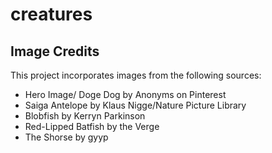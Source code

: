 # creatures

## Image Credits

This project incorporates images from the following sources:

- Hero Image/ Doge Dog by Anonyms on Pinterest
- Saiga Antelope by Klaus Nigge/Nature Picture Library
- Blobfish by Kerryn Parkinson
- Red-Lipped Batfish  by the Verge
- The Shorse by gyyp